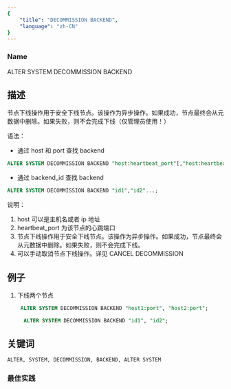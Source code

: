```yaml
---
{
    "title": "DECOMMISSION BACKEND",
    "language": "zh-CN"
}
---
```


<!--
Licensed to the Apache Software Foundation (ASF) under one
or more contributor license agreements.  See the NOTICE file
distributed with this work for additional information
regarding copyright ownership.  The ASF licenses this file
to you under the Apache License, Version 2.0 (the
"License"); you may not use this file except in compliance
with the License.  You may obtain a copy of the License at

  http://www.apache.org/licenses/LICENSE-2.0

Unless required by applicable law or agreed to in writing,
software distributed under the License is distributed on an
"AS IS" BASIS, WITHOUT WARRANTIES OR CONDITIONS OF ANY
KIND, either express or implied.  See the License for the
specific language governing permissions and limitations
under the License.
-->



### Name

ALTER SYSTEM DECOMMISSION BACKEND

## 描述

节点下线操作用于安全下线节点。该操作为异步操作。如果成功，节点最终会从元数据中删除。如果失败，则不会完成下线（仅管理员使用！）

语法：

- 通过 host 和 port 查找 backend

```sql
ALTER SYSTEM DECOMMISSION BACKEND "host:heartbeat_port"[,"host:heartbeat_port"...];
```

- 通过 backend_id 查找 backend

```sql
ALTER SYSTEM DECOMMISSION BACKEND "id1","id2"...;
```

 说明：

1. host 可以是主机名或者 ip 地址
2.  heartbeat_port 为该节点的心跳端口
3. 节点下线操作用于安全下线节点。该操作为异步操作。如果成功，节点最终会从元数据中删除。如果失败，则不会完成下线。
4. 可以手动取消节点下线操作。详见 CANCEL DECOMMISSION

## 例子

1. 下线两个节点

     ```sql
      ALTER SYSTEM DECOMMISSION BACKEND "host1:port", "host2:port";
     ```
   
    ```sql
      ALTER SYSTEM DECOMMISSION BACKEND "id1", "id2";
    ```

## 关键词

    ALTER, SYSTEM, DECOMMISSION, BACKEND, ALTER SYSTEM

### 最佳实践

